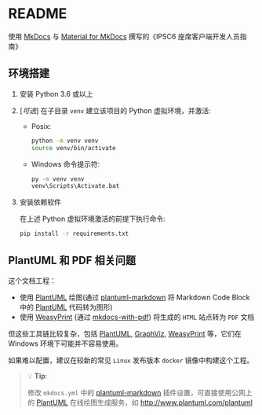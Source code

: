 # README

使用 [MkDocs][] 与 [Material for MkDocs][] 撰写的《IPSC6 座席客户端开发人员指南》

## 环境搭建

1. 安装 Python 3.6 或以上

1. [_可选_] 在子目录 `venv` 建立该项目的 Python 虚拟环境，并激活:

    - Posix:

        ```sh
        python -m venv venv
        source venv/bin/activate
        ```

    - Windows 命令提示符:

        ```bat
        py -m venv venv
        venv\Scripts\Activate.bat
        ```

1. 安装依赖软件

    在上述 Python 虚拟环境激活的前提下执行命令:

    ```sh
    pip install -r requirements.txt
    ```

## PlantUML 和 PDF 相关问题

这个文档工程：

- 使用 [PlantUML][] 绘图(通过 [plantuml-markdown][] 将 Markdown Code Block 中的 [PlantUML][] 代码转为图形)
- 使用 [WeasyPrint][] (通过 [mkdocs-with-pdf][]) 将生成的 `HTML` 站点转为 `PDF` 文档

但这些工具链比较复杂，包括 [PlantUML][], [GraphViz][], [WeasyPrint][] 等，它们在 Windows 环境下可能并不容易使用。

如果难以配置，建议在较新的常见 `Linux` 发布版本 `docker` 镜像中构建这个工程。

> 💡 **Tip**:
>
> 修改 `mkdocs.yml` 中的 [plantuml-markdown][] 插件设置，可直接使用公网上的 [PlantUML][] 在线绘图生成服务，如 <http://www.plantuml.com/plantuml>

[mkdocs]: https://www.mkdocs.org/ "MkDocs is a fast, simple and downright gorgeous static site generator that's geared towards building project documentation."
[material for mkdocs]: https://squidfunk.github.io/mkdocs-material/
[plantuml]: https://plantuml.com
[plantuml-markdown]: https://github.com/mikitex70/plantuml-markdown
[GraphViz]: https://graphviz.org/ "GraphViz is open source graph visualization software."
[mkdocs-with-pdf]: https://github.com/orzih/mkdocs-with-pdf
[WeasyPrint]: https://weasyprint.org/ "WeasyPrint is a smart solution helping web developers to create PDF documents."
